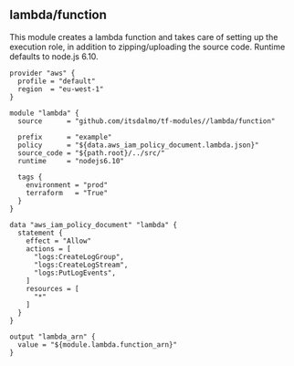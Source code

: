 ## lambda/function

This module creates a lambda function and takes care of setting up the 
execution role, in addition to zipping/uploading the source code. 
Runtime defaults to node.js 6.10.

```hcl
provider "aws" {
  profile = "default"
  region  = "eu-west-1"
}

module "lambda" {
  source      = "github.com/itsdalmo/tf-modules//lambda/function"

  prefix      = "example"
  policy      = "${data.aws_iam_policy_document.lambda.json}"
  source_code = "${path.root}/../src/"
  runtime     = "nodejs6.10"
  
  tags {
    environment = "prod"
    terraform   = "True"
  }
}

data "aws_iam_policy_document" "lambda" {
  statement {
    effect = "Allow"
    actions = [
      "logs:CreateLogGroup",
      "logs:CreateLogStream",
      "logs:PutLogEvents",
    ]
    resources = [
      "*"
    ]
  }
}

output "lambda_arn" {
  value = "${module.lambda.function_arn}"
}
```
